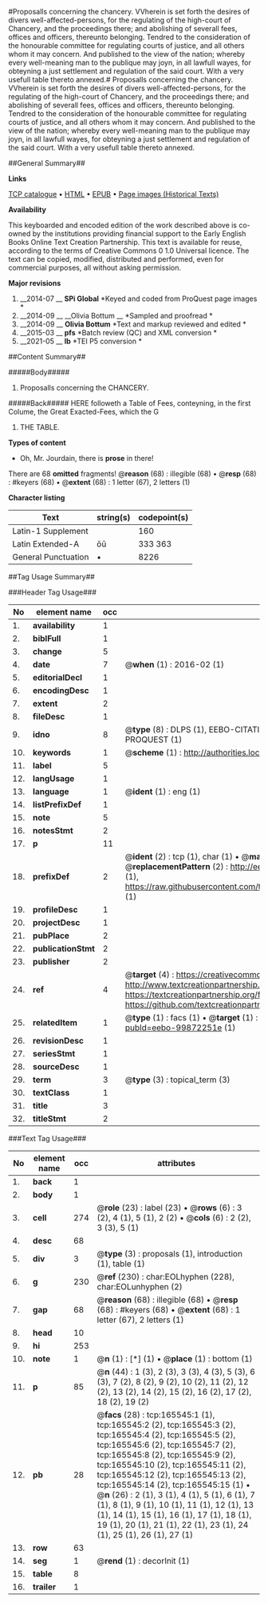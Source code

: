 #Proposalls concerning the chancery. VVherein is set forth the desires of divers well-affected-persons, for the regulating of the high-court of Chancery, and the proceedings there; and abolishing of severall fees, offices and officers, thereunto belonging. Tendred to the consideration of the honourable committee for regulating courts of justice, and all others whom it may concern. And published to the view of the nation; whereby every well-meaning man to the publique may joyn, in all lawfull wayes, for obteyning a just settlement and regulation of the said court. With a very usefull table thereto annexed.#
Proposalls concerning the chancery. VVherein is set forth the desires of divers well-affected-persons, for the regulating of the high-court of Chancery, and the proceedings there; and abolishing of severall fees, offices and officers, thereunto belonging. Tendred to the consideration of the honourable committee for regulating courts of justice, and all others whom it may concern. And published to the view of the nation; whereby every well-meaning man to the publique may joyn, in all lawfull wayes, for obteyning a just settlement and regulation of the said court. With a very usefull table thereto annexed.

##General Summary##

**Links**

[TCP catalogue](http://www.ota.ox.ac.uk/tcp/)  • 
[HTML](http://tei.it.ox.ac.uk/tcp/Texts-HTML/free/A91/A91081.html)  • 
[EPUB](http://tei.it.ox.ac.uk/tcp/Texts-EPUB/free/A91/A91081.epub) • 
[Page images (Historical Texts)](https://historicaltexts.jisc.ac.uk/eebo-99872251e)

**Availability**

This keyboarded and encoded edition of the work described above is co-owned by the
    institutions providing financial support to the Early English Books Online Text Creation
    Partnership. This text is available for reuse, according to the terms of  Creative Commons 0 1.0 Universal
    licence. The text can be copied, modified, distributed and performed, even for commercial
    purposes, all without asking permission.

**Major revisions**

1. __2014-07 __ __SPi Global__ *Keyed and coded from ProQuest page images *
1. __2014-09 __ __Olivia Bottum __ *Sampled and proofread *
1. __2014-09 __ __Olivia Bottum__ *Text and markup reviewed and edited *
1. __2015-03 __ __pfs__ *Batch review (QC) and XML conversion *
1. __2021-05 __ __lb__ *TEI P5 conversion *

##Content Summary##

#####Body#####

1. Proposalls concerning the CHANCERY.

#####Back#####
HERE followeth a Table of Fees, conteyning, in the first Colume, the Great Exacted-Fees, which the G
1. THE TABLE.

**Types of content**

  * Oh, Mr. Jourdain, there is **prose** in there!

There are 68 **omitted** fragments! 
 @__reason__ (68) : illegible (68)  •  @__resp__ (68) : #keyers (68)  •  @__extent__ (68) : 1 letter (67), 2 letters (1)

**Character listing**


|Text|string(s)|codepoint(s)|
|---|---|---|
|Latin-1 Supplement| |160|
|Latin Extended-A|ōū|333 363|
|General Punctuation|•|8226|

##Tag Usage Summary##

###Header Tag Usage###

|No|element name|occ|attributes|
|---|---|---|---|
|1.|__availability__|1||
|2.|__biblFull__|1||
|3.|__change__|5||
|4.|__date__|7| @__when__ (1) : 2016-02 (1)|
|5.|__editorialDecl__|1||
|6.|__encodingDesc__|1||
|7.|__extent__|2||
|8.|__fileDesc__|1||
|9.|__idno__|8| @__type__ (8) : DLPS (1), EEBO-CITATION (1), VID (1), EEBO-PROQUEST (1), STC (3), PROQUEST (1)|
|10.|__keywords__|1| @__scheme__ (1) : http://authorities.loc.gov/ (1)|
|11.|__label__|5||
|12.|__langUsage__|1||
|13.|__language__|1| @__ident__ (1) : eng (1)|
|14.|__listPrefixDef__|1||
|15.|__note__|5||
|16.|__notesStmt__|2||
|17.|__p__|11||
|18.|__prefixDef__|2| @__ident__ (2) : tcp (1), char (1)  •  @__matchPattern__ (2) : ([0-9\-]+):([0-9IVX]+) (1), (.+) (1)  •  @__replacementPattern__ (2) : http://eebo.chadwyck.com/downloadtiff?vid=$1&page=$2 (1), https://raw.githubusercontent.com/textcreationpartnership/Texts/master/tcpchars.xml#$1 (1)|
|19.|__profileDesc__|1||
|20.|__projectDesc__|1||
|21.|__pubPlace__|2||
|22.|__publicationStmt__|2||
|23.|__publisher__|2||
|24.|__ref__|4| @__target__ (4) : https://creativecommons.org/publicdomain/zero/1.0/ (1), http://www.textcreationpartnership.org/docs/. (1), https://textcreationpartnership.org/faq/#faq05 (1), https://github.com/textcreationpartnership (1)|
|25.|__relatedItem__|1| @__type__ (1) : facs (1)  •  @__target__ (1) : https://data.historicaltexts.jisc.ac.uk/view?pubId=eebo-99872251e (1)|
|26.|__revisionDesc__|1||
|27.|__seriesStmt__|1||
|28.|__sourceDesc__|1||
|29.|__term__|3| @__type__ (3) : topical_term (3)|
|30.|__textClass__|1||
|31.|__title__|3||
|32.|__titleStmt__|2||


###Text Tag Usage###

|No|element name|occ|attributes|
|---|---|---|---|
|1.|__back__|1||
|2.|__body__|1||
|3.|__cell__|274| @__role__ (23) : label (23)  •  @__rows__ (6) : 3 (2), 4 (1), 5 (1), 2 (2)  •  @__cols__ (6) : 2 (2), 3 (3), 5 (1)|
|4.|__desc__|68||
|5.|__div__|3| @__type__ (3) : proposals (1), introduction (1), table (1)|
|6.|__g__|230| @__ref__ (230) : char:EOLhyphen (228), char:EOLunhyphen (2)|
|7.|__gap__|68| @__reason__ (68) : illegible (68)  •  @__resp__ (68) : #keyers (68)  •  @__extent__ (68) : 1 letter (67), 2 letters (1)|
|8.|__head__|10||
|9.|__hi__|253||
|10.|__note__|1| @__n__ (1) : [*] (1)  •  @__place__ (1) : bottom (1)|
|11.|__p__|85| @__n__ (44) : 1 (3), 2 (3), 3 (3), 4 (3), 5 (3), 6 (3), 7 (2), 8 (2), 9 (2), 10 (2), 11 (2), 12 (2), 13 (2), 14 (2), 15 (2), 16 (2), 17 (2), 18 (2), 19 (2)|
|12.|__pb__|28| @__facs__ (28) : tcp:165545:1 (1), tcp:165545:2 (2), tcp:165545:3 (2), tcp:165545:4 (2), tcp:165545:5 (2), tcp:165545:6 (2), tcp:165545:7 (2), tcp:165545:8 (2), tcp:165545:9 (2), tcp:165545:10 (2), tcp:165545:11 (2), tcp:165545:12 (2), tcp:165545:13 (2), tcp:165545:14 (2), tcp:165545:15 (1)  •  @__n__ (26) : 2 (1), 3 (1), 4 (1), 5 (1), 6 (1), 7 (1), 8 (1), 9 (1), 10 (1), 11 (1), 12 (1), 13 (1), 14 (1), 15 (1), 16 (1), 17 (1), 18 (1), 19 (1), 20 (1), 21 (1), 22 (1), 23 (1), 24 (1), 25 (1), 26 (1), 27 (1)|
|13.|__row__|63||
|14.|__seg__|1| @__rend__ (1) : decorInit (1)|
|15.|__table__|8||
|16.|__trailer__|1||
